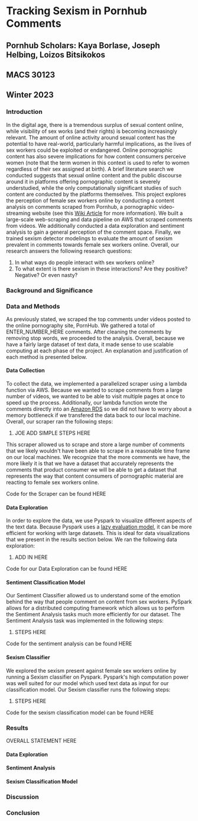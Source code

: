 # Tracking Sexism in Pornhub Comments
## Pornhub Scholars: Kaya Borlase, Joseph Helbing, Loizos Bitsikokos
## MACS 30123
## Winter 2023

### Introduction

In the digital age, there is a tremendous surplus of sexual content online, while visibility of sex works (and their rights) is becoming increasingly relevant. The amount of online activity around sexual content has the potential to have real-world, particularly harmful implications, as the lives of sex workers could be exploited or endangered. Online pornographic content has also severe implications for how content consumers perceive women (note that the term women in this context is used to refer to women regardless of their sex assigned at birth). A brief literature search we conducted suggests that sexual online content and the public discourse around it in platforms offering pornographic content is severely understudied, while the only computationally significant studies of such content are conducted by the platforms themselves. This project explores the perception of female sex workers online by conducting a content analysis on comments scraped from Pornhub, a pornographic video-streaming website (see this [Wiki Article](https://en.wikipedia.org/wiki/Pornhub) for more information). We built a large-scale web-scraping and data pipeline on AWS that scraped comments from videos. We additionally conducted a data exploration and sentiment analysis to gain a general perception of the comment space. Finally, we trained sexism detector modelings to evaluate the amount of sexism prevalent in comments towards female sex workers online. Overall, our research answers the following research questions: 

1. In what ways do people interact with sex workers online?
2. To what extent is there sexism in these interactions? Are they positive? Negative? Or even nasty?

### Background and Significance

### Data and Methods

As previously stated, we scraped the top comments under videos posted to the online pornography site, PornHub. We gathered a total of ENTER_NUMBER_HERE comments. After cleaning the comments by removing stop words, we proceeded to the analysis. Overall, because we have a fairly large dataset of text data, it made sense to use scalable computing at each phase of the project. An explanation and justification of each method is presented below.

#### Data Collection

To collect the data, we implemented a parallelized scraper using a lambda function via AWS. Because we wanted to scrape comments from a large number of videos, we wanted to be able to visit multiple pages at once to speed up the process. Additionally, our lambda function wrote the comments directly into an [Amazon RDS](https://aws.amazon.com/rds/) so we did not have to worry about a memory bottleneck if we transfered the data back to our local machine. Overall, our scraper ran the following steps:
1. JOE ADD SIMPLE STEPS HERE

This scraper allowed us to scrape and store a large number of comments that we likely wouldn't have been able to scrape in a reasonable time frame on our local machines. We recognize that the more comments we have, the more likely it is that we have a dataset that accurately represents the comments that product consumer we will be able to get a dataset that represents the way that content consumers of pornographic material are reacting to female sex workers online.

Code for the Scraper can be found HERE

#### Data Exploration

In order to explore the data, we use Pyspark to visualize different aspects of the text data. Because Pyspark uses a [lazy evaluation model](https://data-flair.training/blogs/apache-spark-lazy-evaluation/), it can be more efficient for working with large datasets. This is ideal for data visualizations that we present in the results section below. We ran the following data exploration:
1. ADD IN HERE

Code for our Data Exploration can be found HERE

#### Sentiment Classification Model

Our Sentiment Classifier allowed us to understand some of the emotion behind the way that people comment on content from sex workers. PySpark allows for a distributed computing framework which allows us to perform the Sentiment Analysis tasks much more efficiently for our dataset. The Sentiment Analysis task was implemented in the following steps:
1. STEPS HERE

Code for the sentiment analysis can be found HERE

#### Sexism Classifier

We explored the sexism present against female sex workers online by running a Sexism classifier on Pyspark. Pyspark's high computation power was well suited for our model which used text data as input for our classification model. Our Sexism classifier runs the following steps:
1. STEPS HERE

Code for the sexism classification model can be found HERE

### Results

OVERALL STATEMENT HERE

#### Data Exploration

#### Sentiment Analysis

#### Sexism Classification Model

### Discussion

### Conclusion

